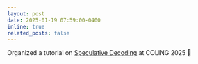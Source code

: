 ```yaml
---
layout: post
date: 2025-01-19 07:59:00-0400
inline: true
related_posts: false
---
```


Organized a tutorial on [Speculative Decoding](https://speculative-decoding.github.io/) at COLING 2025 :hugs:
